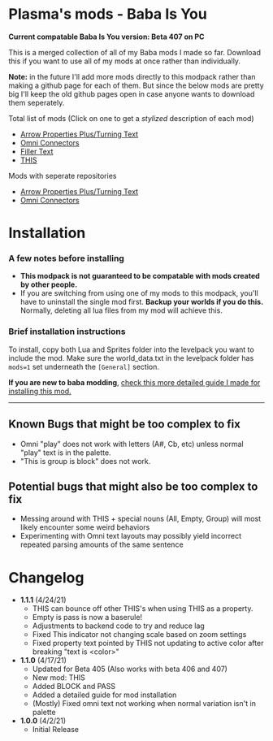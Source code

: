 # Plasma's mods - Baba Is You

**Current compatable Baba Is You version: Beta 407 on PC**

This is a merged collection of all of my Baba mods I made so far. Download this if you want to use all of my mods at once rather than individually.

**Note:** in the future I'll add more mods directly to this modpack rather than making a github page for each of them. But since the below mods are pretty big I'll keep the old github pages open in case anyone wants to download them seperately.

Total list of mods (Click on one to get a *stylized* description of each mod)
- [Arrow Properties Plus/Turning Text](docs/arrow_properties_plus.md)
- [Omni Connectors](docs/omni_connectors.md)
- [Filler Text](docs/filler_text.md)
- [THIS](docs/this.md)

Mods with seperate repositories
- [Arrow Properties Plus/Turning Text](https://github.com/PlasmaFlare/Baba-Is-You-Arrow-Properties-Plus)
- [Omni Connectors](https://github.com/PlasmaFlare/Baba-Is-You-Mod-Omni-Connectors)


# Installation
### A few notes before installing
- **This modpack is not guaranteed to be compatable with mods created by other people.**
- If you are switching from using one of my mods to this modpack, you'll have to uninstall the single mod first. **Backup your worlds if you do this.** Normally, deleting all lua files from my mod will achieve this. 

### Brief installation instructions
To install, copy both Lua and Sprites folder into the levelpack you want to include the mod. Make sure the world_data.txt in the levelpack folder has `mods=1` set underneath the `[General]` section.

**If you are new to baba modding**, [check this more detailed guide I made for installing this mod.](docs/installation_guide.md)

----
## Known Bugs that might be too complex to fix
- Omni "play" does not work with letters (A#, Cb, etc) unless normal "play" text is in the palette.
- "This is group is block" does not work.
## Potential bugs that might also be too complex to fix
- Messing around with THIS + special nouns (All, Empty, Group) will most likely encounter some weird behaviors
- Experimenting with Omni text layouts may possibly yield incorrect repeated parsing amounts of the same sentence

# Changelog
- **1.1.1** (4/24/21)
  - THIS can bounce off other THIS's when using THIS as a property.
  - Empty is pass is now a baserule!
  - Adjustments to backend code to try and reduce lag
  - Fixed This indicator not changing scale based on zoom settings
  - Fixed property text pointed by THIS not updating to active color after breaking "text is \<color\>"
- **1.1.0** (4/17/21)
  - Updated for Beta 405 (Also works with beta 406 and 407)
  - New mod: THIS
  - Added BLOCK and PASS
  - Added a detailed guide for mod installation
  - (Mostly) Fixed omni text not working when normal variation isn't in palette
- **1.0.0** (4/2/21)
  - Initial Release